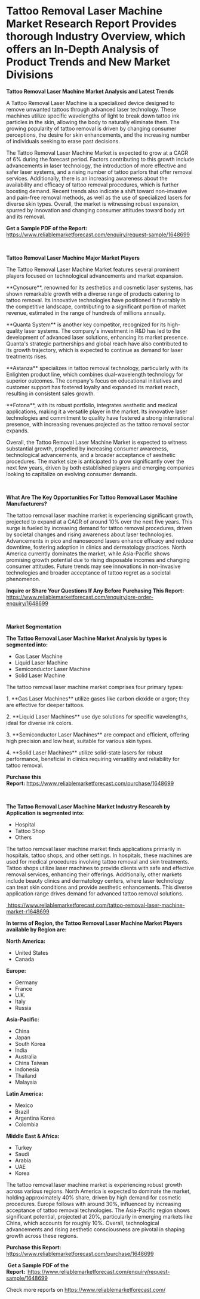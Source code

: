 <p><h1>Tattoo Removal Laser Machine Market Research Report Provides thorough Industry Overview, which offers an In-Depth Analysis of Product Trends and New Market Divisions</h1></p><p><strong>Tattoo Removal Laser Machine Market Analysis and Latest Trends</strong></p>
<p><p>A Tattoo Removal Laser Machine is a specialized device designed to remove unwanted tattoos through advanced laser technology. These machines utilize specific wavelengths of light to break down tattoo ink particles in the skin, allowing the body to naturally eliminate them. The growing popularity of tattoo removal is driven by changing consumer perceptions, the desire for skin enhancements, and the increasing number of individuals seeking to erase past decisions.</p><p>The Tattoo Removal Laser Machine Market is expected to grow at a CAGR of 6% during the forecast period. Factors contributing to this growth include advancements in laser technology, the introduction of more effective and safer laser systems, and a rising number of tattoo parlors that offer removal services. Additionally, there is an increasing awareness about the availability and efficacy of tattoo removal procedures, which is further boosting demand. Recent trends also indicate a shift toward non-invasive and pain-free removal methods, as well as the use of specialized lasers for diverse skin types. Overall, the market is witnessing robust expansion, spurred by innovation and changing consumer attitudes toward body art and its removal.</p></p>
<p><strong>Get a Sample PDF of the Report:&nbsp;</strong> <a href="https://www.reliablemarketforecast.com/enquiry/request-sample/1648699?utm_campaign=2940&utm_medium=2&utm_source=Github&utm_content=ia&utm_term=03032025&utm_id=tattoo-removal-laser-machine">https://www.reliablemarketforecast.com/enquiry/request-sample/1648699</a></p>
<p>&nbsp;</p>
<p><strong>Tattoo Removal Laser Machine Major Market Players</strong></p>
<p><p>The Tattoo Removal Laser Machine Market features several prominent players focused on technological advancements and market expansion. </p><p>**Cynosure**, renowned for its aesthetics and cosmetic laser systems, has shown remarkable growth with a diverse range of products catering to tattoo removal. Its innovative technologies have positioned it favorably in the competitive landscape, contributing to a significant portion of market revenue, estimated in the range of hundreds of millions annually.</p><p>**Quanta System** is another key competitor, recognized for its high-quality laser systems. The company's investment in R&D has led to the development of advanced laser solutions, enhancing its market presence. Quanta's strategic partnerships and global reach have also contributed to its growth trajectory, which is expected to continue as demand for laser treatments rises.</p><p>**Astanza** specializes in tattoo removal technology, particularly with its Enlighten product line, which combines dual-wavelength technology for superior outcomes. The company's focus on educational initiatives and customer support has fostered loyalty and expanded its market reach, resulting in consistent sales growth.</p><p>**Fotona**, with its robust portfolio, integrates aesthetic and medical applications, making it a versatile player in the market. Its innovative laser technologies and commitment to quality have fostered a strong international presence, with increasing revenues projected as the tattoo removal sector expands.</p><p>Overall, the Tattoo Removal Laser Machine Market is expected to witness substantial growth, propelled by increasing consumer awareness, technological advancements, and a broader acceptance of aesthetic procedures. The market size is anticipated to grow significantly over the next few years, driven by both established players and emerging companies looking to capitalize on evolving consumer demands.</p></p>
<p>&nbsp;</p>
<p><strong>What Are The Key Opportunities For Tattoo Removal Laser Machine Manufacturers?</strong></p>
<p><p>The tattoo removal laser machine market is experiencing significant growth, projected to expand at a CAGR of around 10% over the next five years. This surge is fueled by increasing demand for tattoo removal procedures, driven by societal changes and rising awareness about laser technologies. Advancements in pico and nanosecond lasers enhance efficacy and reduce downtime, fostering adoption in clinics and dermatology practices. North America currently dominates the market, while Asia-Pacific shows promising growth potential due to rising disposable incomes and changing consumer attitudes. Future trends may see innovations in non-invasive technologies and broader acceptance of tattoo regret as a societal phenomenon.</p></p>
<p><strong>Inquire or Share Your Questions If Any Before Purchasing This Report:</strong> <a href="https://www.reliablemarketforecast.com/enquiry/pre-order-enquiry/1648699?utm_campaign=2940&utm_medium=2&utm_source=Github&utm_content=ia&utm_term=03032025&utm_id=tattoo-removal-laser-machine">https://www.reliablemarketforecast.com/enquiry/pre-order-enquiry/1648699</a></p>
<p>&nbsp;</p>
<p><strong>Market Segmentation</strong></p>
<p><strong>The Tattoo Removal Laser Machine Market Analysis by types is segmented into:</strong></p>
<p><ul><li>Gas Laser Machine</li><li>Liquid Laser Machine</li><li>Semiconductor Laser Machine</li><li>Solid Laser Machine</li></ul></p>
<p><p>The tattoo removal laser machine market comprises four primary types: </p><p>1. **Gas Laser Machines** utilize gases like carbon dioxide or argon; they are effective for deeper tattoos.</p><p>2. **Liquid Laser Machines** use dye solutions for specific wavelengths, ideal for diverse ink colors.</p><p>3. **Semiconductor Laser Machines** are compact and efficient, offering high precision and low heat, suitable for various skin types.</p><p>4. **Solid Laser Machines** utilize solid-state lasers for robust performance, beneficial in clinics requiring versatility and reliability for tattoo removal.</p></p>
<p><strong>Purchase this Report:&nbsp;</strong><a href="https://www.reliablemarketforecast.com/purchase/1648699?utm_campaign=2940&utm_medium=2&utm_source=Github&utm_content=ia&utm_term=03032025&utm_id=tattoo-removal-laser-machine">https://www.reliablemarketforecast.com/purchase/1648699</a></p>
<p>&nbsp;</p>
<p><strong>The Tattoo Removal Laser Machine Market Industry Research by Application is segmented into:</strong></p>
<p><ul><li>Hospital</li><li>Tattoo Shop</li><li>Others</li></ul></p>
<p><p>The tattoo removal laser machine market finds applications primarily in hospitals, tattoo shops, and other settings. In hospitals, these machines are used for medical procedures involving tattoo removal and skin treatments. Tattoo shops utilize laser machines to provide clients with safe and effective removal services, enhancing their offerings. Additionally, other markets include beauty clinics and dermatology centers, where laser technology can treat skin conditions and provide aesthetic enhancements. This diverse application range drives demand for advanced tattoo removal solutions.</p></p>
<p><a href="https://www.reliablemarketforecast.com/tattoo-removal-laser-machine-market-r1648699?utm_campaign=2940&utm_medium=2&utm_source=Github&utm_content=ia&utm_term=03032025&utm_id=tattoo-removal-laser-machine">&nbsp;https://www.reliablemarketforecast.com/tattoo-removal-laser-machine-market-r1648699</a></p>
<p><strong>In terms of Region, the Tattoo Removal Laser Machine Market Players available by Region are:</strong></p>
<p>
    <p> <strong> North America: </strong>
        <ul>
            <li>United States</li>
            <li>Canada</li>
        </ul>
        </p> 
    <p> <strong> Europe: </strong>
        <ul>
            <li>Germany</li>
            <li>France</li>
            <li>U.K.</li>
            <li>Italy</li>
            <li>Russia</li>
        </ul>
        </p> 
    <p> <strong> Asia-Pacific: </strong>
        <ul>
            <li>China</li>
            <li>Japan</li>
            <li>South Korea</li>
            <li>India</li>
            <li>Australia</li>
            <li>China Taiwan</li>
            <li>Indonesia</li>
            <li>Thailand</li>
            <li>Malaysia</li>
        </ul>
        </p> 
    <p> <strong> Latin America: </strong>
        <ul>
            <li>Mexico</li>
            <li>Brazil</li>
            <li>Argentina Korea</li>
            <li>Colombia</li>
        </ul>
        </p> 
    <p> <strong> Middle East & Africa: </strong>
        <ul>
            <li>Turkey</li>
            <li>Saudi</li>
            <li>Arabia</li>
            <li>UAE</li>
            <li>Korea</li>
        </ul>
    </p>
    </p>
<p><p>The tattoo removal laser machine market is experiencing robust growth across various regions. North America is expected to dominate the market, holding approximately 40% share, driven by high demand for cosmetic procedures. Europe follows with around 30%, influenced by increasing acceptance of tattoo removal technologies. The Asia-Pacific region shows significant potential, projected at 20%, particularly in emerging markets like China, which accounts for roughly 10%. Overall, technological advancements and rising aesthetic consciousness are pivotal in shaping growth across these regions.</p></p>
<p><strong>Purchase this Report: </strong><a href="https://www.reliablemarketforecast.com/purchase/1648699?utm_campaign=2940&utm_medium=2&utm_source=Github&utm_content=ia&utm_term=03032025&utm_id=tattoo-removal-laser-machine">https://www.reliablemarketforecast.com/purchase/1648699</a></p>
<p>&nbsp;<strong>Get a Sample PDF of the Report:&nbsp;&nbsp;</strong><a href="https://www.reliablemarketforecast.com/enquiry/request-sample/1648699?utm_campaign=2940&utm_medium=2&utm_source=Github&utm_content=ia&utm_term=03032025&utm_id=tattoo-removal-laser-machine">https://www.reliablemarketforecast.com/enquiry/request-sample/1648699</a></p>
<p><strong></strong></p>
<p>Check more reports on <a href="https://www.reliablemarketforecast.com/?utm_campaign=2940&utm_medium=2&utm_source=Github&utm_content=ia&utm_term=03032025&utm_id=tattoo-removal-laser-machine">https://www.reliablemarketforecast.com/</a></p>
